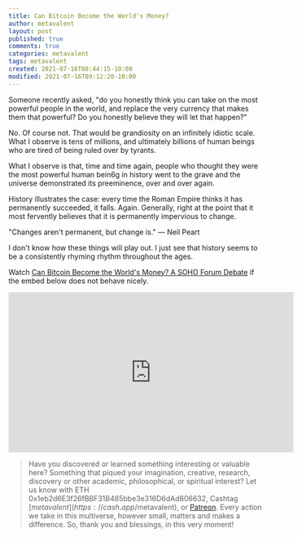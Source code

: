 ```yaml
---
title: Can Bitcoin Become the World's Money?
author: metavalent
layout: post
published: true
comments: true
categories: metavalent
tags: metavalent
created: 2021-07-16T08:44:15-10:00
modified: 2021-07-16T09:12:20-10:00
---
```


Someone recently asked, "do you honestly think you can take on the most powerful people in the world, and replace the very currency that makes them that powerful? Do you honestly believe they will let that happen?"

No. Of course not. That would be grandiosity on an infinitely idiotic scale. What I observe is tens of millions, and ultimately billions of human beings who are tired of being ruled over by tyrants.

What I observe is that, time and time again, people who thought they were the most powerful human bein6g in history went to the grave and the universe demonstrated its preeminence, over and over again.

History illustrates the case: every time the Roman Empire thinks it has permanently succeeded, it falls. Again. Generally, right at the point that it most fervently believes that it is permanently impervious to change.

"Changes aren't permanent, but change is." &mdash; Neil Peart

I don't know how these things will play out. I just see that history seems to be a consistently rhyming rhythm throughout the ages.

Watch [Can Bitcoin Become the World's Money? A SOHO Forum Debate](https://youtu.be/Ky7lB_tKVz0) if the embed below does not behave nicely. 

<div class="embed-container"><iframe width="560" height="315" src="https://www.youtube.com/embed/Ky7lB_tKVz0" title="YouTube video player" frameborder="0" allow="accelerometer; autoplay; clipboard-write; encrypted-media; gyroscope; picture-in-picture" allowfullscreen></iframe></div>

> Have you discovered or learned something interesting or valuable here? Something that piqued your imagination, creative, research, discovery or other academic, philosophical, or spiritual interest? Let us know with ETH 0x1eb2d6E3f26fBBF31B485bbe3e316D6dAd806632, Cashtag [$metavalent](https://cash.app/$metavalent), or [Patreon](https://patreon.com/metavalent). Every action we take in this multiverse, however small, matters and makes a difference. So, thank you and blessings, in this very moment!

